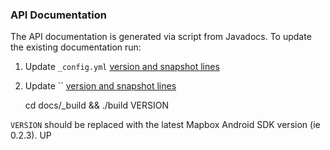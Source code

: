 ### API Documentation

The API documentation is generated via script from Javadocs. To update 
the existing documentation run:

1. Update `_config.yml` [version and snapshot lines](https://github.com/mapbox/mapbox-android-sdk/blob/mb-pages/_config.yml#L7-L8)
2. Update `` [version and snapshot lines](https://github.com/mapbox/mapbox-android-sdk/blob/mb-pages/_config.mb-pages.yml#L7-L8)



    cd docs/_build && ./build VERSION

`VERSION` should be replaced with the latest Mapbox Android SDK version (ie 0.2.3).
UP
